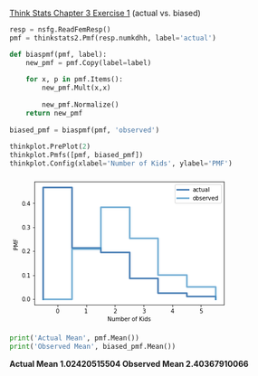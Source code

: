 [Think Stats Chapter 3 Exercise 1](http://greenteapress.com/thinkstats2/html/thinkstats2004.html#toc31) (actual vs. biased)

>>
```Python
resp = nsfg.ReadFemResp()
pmf = thinkstats2.Pmf(resp.numkdhh, label='actual')

def biaspmf(pmf, label):
    new_pmf = pmf.Copy(label=label)
    
    for x, p in pmf.Items():
        new_pmf.Mult(x,x)
        
        new_pmf.Normalize()
    return new_pmf
    
biased_pmf = biaspmf(pmf, 'observed')
    
thinkplot.PrePlot(2)
thinkplot.Pmfs([pmf, biased_pmf])
thinkplot.Config(xlabel='Number of Kids', ylabel='PMF')
```

![plot](data:image/png;base64,iVBORw0KGgoAAAANSUhEUgAAAYUAAAEKCAYAAAD9xUlFAAAABHNCSVQICAgIfAhkiAAAAAlwSFlz%0AAAALEgAACxIB0t1+/AAAGXlJREFUeJzt3Xu0lXW97/H3V+54KQU6leheRKIYIRogDfCSlrcMvG3R%0A1LZ54ejIos6wszk2dNQ+bYe2R+aW7BA7qG1l6NA40s7SrWmAgQJlpIJuvKS43Yl4JUVBvuePOXnO%0AFIEFa625njXner/GYDCfy3zm91no+szf7/c8vycyE0mSAHYpuwBJUtdhKEiSCoaCJKlgKEiSCoaC%0AJKlgKEiSCoaCJKlgKEiSCoaCJKnQs+wCdtbAgQOzpaWl7DIkqaEsW7bshcwc1Np+DRcKLS0tLF26%0AtOwyJKmhRMSfd2Q/u48kSQVDQZJUMBQkSYWGG1OQ1Lw2bNjA6tWrWb9+fdmlNKy+ffsyePBgevXq%0A1ab3GwqSuozVq1ez++6709LSQkSUXU7DyUzWrl3L6tWrGTJkSJuOYfeRpC5j/fr1DBgwwEBoo4hg%0AwIAB7WppGQqSuhQDoX3a+/PrNt1Hty1+ipsWPM6bG94uu5QO0adXDyYfNpRJ41rKLkVSE+k2LYVm%0ACgSANze8zU0LHi+7DKnbuvfee/nd737XrmPstttuHVRNx+k2odBMgbBZM56T1Cg6IhS6om7TfVTr%0A1suOKbuEdjn1yjvLLkFqWieddBLPPPMM69evZ+rUqUyZMoVf//rXXHbZZbz99tsMHDiQWbNmMWPG%0ADHr06MFPfvITpk+fzqxZszjxxBM57bTTgEorYN26daxbt45Jkybx0ksvsWHDBr75zW8yadKkks9y%0A27plKEjq+ur55Wd7Xwxnz57NXnvtxRtvvMGYMWOYNGkSF154IfPnz2fIkCG8+OKL7LXXXlx00UXs%0AtttuXHrppQDMmjVrq8fr27cvc+fOZY899uCFF15g3LhxTJw4scsOqBsKklTjuuuuY+7cuQA888wz%0AzJw5k8MPP7y47n+vvfbaqeNlJpdddhnz589nl1124dlnn+Uvf/kL73//+zu89o5gKEhS1b333std%0Ad93FokWL6N+/P0ceeSSjRo1i5cqVrb63Z8+ebNq0CYBNmzbx1ltvAfDTn/6UNWvWsGzZMnr16kVL%0AS0uXvmPbUJDUJZUx9vfKK6+w55570r9/f1auXMnixYtZv3498+fP58knn3xH99Huu+/Oq6++Wry3%0ApaWFZcuWcfrppzNv3jw2bNhQHPN973sfvXr14p577uHPf96hGaxL022uPpKk1hx33HFs3LiR4cOH%0AM23aNMaNG8egQYOYOXMmp5xyCgcddBCTJ08G4DOf+Qxz585l1KhRLFiwgAsvvJDf/va3HHTQQSxa%0AtIhdd90VgLPOOoulS5fy0Y9+lBtuuIEDDjigzFNslS0FSarq06cPv/rVr7a67fjjj3/H8rBhw1i+%0AfPk71i1evLh4ffXVVwMwcOBAFi1atNVjrlu3rj3l1oUtBUlSwVCQJBUMBUlSwVCQJBUMBUlSwVCQ%0AJBUMBUnajqeeeooRI0aUXca7HHnkkSxdurTDj2soSFIn27hxY9klbJOhIEk1rrnmGkaMGMGIESO4%0A9tprgcov8bPOOovhw4dz2mmn8frrrwMwbdo0DjzwQEaOHFnMlrpmzRpOPfVUxowZw5gxY7jvvvsA%0A+PrXv84555zD+PHjOeeccxg3bhwPP/xw8bmbv/n/9a9/5bzzzmPs2LEcfPDB3HbbbQC88cYbnHHG%0AGQwfPpyTTz6ZN954oy7n7x3Nkrqkr/2i9Uno2uofP7P1qSaWLVvGD3/4Q+6//34yk0MPPZQjjjiC%0ARx99lFmzZjF+/HjOO+88vve97/H5z3+euXPnsnLlSiKCl19+GYCpU6fyla98hQkTJvD0009z7LHH%0AsmLFCgAeeeQRFi5cSL9+/fjOd77DzTffzDe+8Q2ee+45nnvuOUaPHs1ll13GUUcdxezZs3n55ZcZ%0AO3Ysn/zkJ/n+979P//79WbFiBcuXL+eQQw6py8/GloIkVS1cuJCTTz6ZXXfdld12241TTjmFBQsW%0AsM8++zB+/HgAzj77bBYuXMh73vMe+vbty/nnn8/Pf/5z+vfvD8Bdd93FJZdcwqhRo5g4cSKvvvpq%0AMZ3FxIkT6devHwCnn346t9xyCwA333xz8XCeO++8k6uuuopRo0Zx5JFHsn79ep5++mnmz5/P2Wef%0ADcDIkSMZOXJkXX4GthQkqRVbPhAnIujZsycPPPAAd999N7fccgvf/e53+c1vfsOmTZtYvHgxffv2%0AfddxNk+SB7D33nszYMAAli9fzk033cSMGTOAyvMXbr31Vvbff//6ntQ2GAqSuqRtdfHU02GHHca5%0A557LtGnTyEzmzp3Lj3/8Y6ZOncqiRYv4+Mc/zo033siECRNYt24dr7/+OieccALjx4/nQx/6EADH%0AHHMM06dP56tf/SoADz74IKNGjdrq502ePJlvfetbvPLKK8U3/2OPPZbp06czffp0IoI//OEPHHzw%0AwRx++OHceOONHHXUUTz00EPvmoyvo9h9JElVhxxyCOeeey5jx47l0EMP5YILLmDPPfdk//335/rr%0Ar2f48OG89NJLXHzxxbz22muceOKJjBw5kgkTJnDNNdcAlSe3LV26lJEjR3LggQcWLYCtOe2005gz%0AZw6nn356se7yyy9nw4YNjBw5ko985CNcfvnlAFx88cWsW7eO4cOHc8UVV/Cxj32sLj+DyMy6HLhe%0ARo8enW25Nrf2ea9lPLyjIzXTuUi1VqxYwfDhw8suo+Ft7ecYEcsyc3Rr77WlIEkq1DUUIuK4iHg0%0AIlZFxLTt7DcmIjZGxGn1rEeStH11C4WI6AFcDxwPHAicGREHbmO/q4E7t9wmqftptC7trqa9P796%0AthTGAqsy84nMfAuYA0zayn5fBG4Fnq9jLZIaQN++fVm7dq3B0EaZydq1a7d6OeyOquclqXsDz9Qs%0ArwYOrd0hIvYGTgY+AYzZ1oEiYgowBWDfffft8EIldQ2DBw9m9erVrFmzpuxSGlbfvn0ZPHhwm99f%0A9n0K1wJ/n5mbtrw5pFZmzgRmQuXqo06qTVIn69WrF0OGDCm7jG6tnqHwLLBPzfLg6rpao4E51UAY%0ACJwQERsz8//WsS5J0jbUMxSWAPtFxBAqYXAG8NnaHTKz+EoQET8C/s1AkKTy1C0UMnNjRFwC3AH0%0AAGZn5sMRcVF1+7Zv85MklaKuYwqZeTtw+xbrthoGmXluPWuRJLWu7IFmdXMLH1/L3Y+9wFsbm+P6%0Agd49g6OHDWTC0AFllyK1idNcqFTNFAgAb21M7n7shbLLkNrMUFCpmikQNmvGc1L3YfeRuowy5s/v%0ASPV8fKTUWWwpSJIKhoIkqWAoSJIKhoIkqWAoSJIKhoIkqWAoSJIKhoIkqWAoSJIKhoIkqWAoSJIK%0AhoIkqWAoSJIKhoIkqWAoSJIKhoIkqWAoSJIKhoIkqWAoSJIKhoIkqWAoSJIKhoIkqWAoSJIKhoIk%0AqWAoSJIKhoIkqWAoSJIKhoIkqWAoSJIKdQ2FiDguIh6NiFURMW0r2ydFxPKIeDAilkbEhHrWI0na%0Avp71OnBE9ACuBz4FrAaWRMS8zHykZre7gXmZmRExErgZOKBeNUmStq+eLYWxwKrMfCIz3wLmAJNq%0Ad8jMdZmZ1cVdgUSSVJp6hsLewDM1y6ur694hIk6OiJXAL4Hz6liPJKkVpQ80Z+bczDwAOAn431vb%0AJyKmVMcclq5Zs6ZzC5SkbqSeofAssE/N8uDquq3KzPnAhyJi4Fa2zczM0Zk5etCgQR1fqSQJqG8o%0ALAH2i4ghEdEbOAOYV7tDRHw4IqL6+hCgD7C2jjVJkrajblcfZebGiLgEuAPoAczOzIcj4qLq9hnA%0AqcDnImID8AYwuWbgWZLUyeoWCgCZeTtw+xbrZtS8vhq4up41SJJ2XOkDzZKkrsNQkCQVDAVJUsFQ%0AkCQVDAVJUsFQkCQVDAVJUsFQkCQVDAVJUsFQkCQVDAVJUsFQkCQVDAVJUqGus6RK3dXXfrGy7BLa%0ApXfP4OhhA5kwdEDZpaiT2VKQOkjvnlF2CR3mrY3J3Y+9UHYZKoGhIHWQo4cNbLpgUPez3e6jiPhR%0AZp5bff13mfmvnVKV1IAmDB3QFN0tjd71pfZpraVwUM3rqfUsRJJUvtZCwfajJHUjrV19NDgirgOi%0A5nUhM79Ut8okSZ2utVD4as3rpfUsRJJUvu2GggPLktS9tHb10bztbc/MiR1bjiSpTK11H30ceAb4%0AGXA/lbEFSVKTai0U3g98CjgT+CzwS+BnmflwvQuTJHW+7V6SmplvZ+avM/PvgHHAKuDeiLikU6qT%0AJHWqVifEi4g+wKeptBZagOuAufUtS5JUhtYGmm8ARgC3A9/IzIc6pSpJUilaaymcDfyVyhQXUyNi%0A8x3OAWRm7lHP4iRJnau1+xScRVWSupHWuo/6AhcBHwaWA7Mzc2NnFKYdc+qVd5ZdQrus69ePXSL4%0A4F79yy5FEq1PiPevwGjgT8AJwLfrXpFa1adXj7JL6FCbMvnPF18vuwxJtD6mcGBmfhQgImYBD9S/%0AJLVm9Ii9uevRNbzdRHPYbsomOhmpgbUWChs2v8jMjRE7d0NzRBwH/DPQA/hBZl61xfazgL+nMnD9%0AGnBxZv5xpz6kG3qN4OChg8ouo0MsXbUGgDAUpC6htVA4KCJerb4OoF91udWrjyKiB3A9lTuiVwNL%0AImJeZj5Ss9uTwBGZ+VJEHA/MBA5t47l0G832mMTIpNdGh6qkrqC1q4/a03k9FliVmU8ARMQcYBJQ%0AhEJm/q5m/8XA4HZ8Xrf0j585oOwS2uXUK58uuwRJNep5yeneVCbT22x1dd22nA/8qo71SJJa0eo0%0AF50hIj5BJRQmbGP7FGAKwL777tuJlUlS91LPUHgW2KdmeXB13TtExEjgB8Dxmbl2awfKzJlUxhsY%0APXp0c3Woq9Do91xA5XLhyYcNZdK4lrJLkdqknt1HS4D9ImJIRPQGzgDe8dCeiNgX+DlwTmY+Vsda%0A1EU12z0Xb254m5sWPF52GVKb1S0Uqnc+XwLcAawAbs7MhyPiooi4qLrbFcAA4HsR8WBE+Bzobmby%0AYUObMhikRlXXMYXMvJ3KDKu162bUvL4AuKCeNahrmzSupWm6Wpqh+0tywjtJUsFQkCQVDAVJUsFQ%0AkCQVDAVJUsFQkCQVDAVJUsFQkCQVDAVJUsFQkCQVDAVJUsFQkCQVDAVJUsFQkCQVDAVJUsFQkCQV%0ADAVJUsFQkCQVDAVJUsFQkCQVDAVJUsFQkCQVDAVJUsFQkCQVDAVJUsFQkCQVDAVJUsFQkCQVDAVJ%0AUsFQkCQVDAVJUsFQkCQVDAVJUsFQkCQV6hoKEXFcRDwaEasiYtpWth8QEYsi4s2IuLSetUiSWtez%0AXgeOiB7A9cCngNXAkoiYl5mP1Oz2IvAl4KR61SFJ2nF1CwVgLLAqM58AiIg5wCSgCIXMfB54PiI+%0AXcc6JLXR136xsuwS2q13z+DoYQOZMHRA2aU0hHp2H+0NPFOzvLq6TlIX1rtnlF1Ch3prY3L3Yy+U%0AXUbDaIiB5oiYEhFLI2LpmjVryi5HampHDxvYlMGgHVPP7qNngX1qlgdX1+20zJwJzAQYPXq0/7pS%0AHU0YOqBpulqaofurs9WzpbAE2C8ihkREb+AMYF4dP0+S1E51aylk5saIuAS4A+gBzM7MhyPiour2%0AGRHxfmApsAewKSK+DByYma/Wqy5J0rbVs/uIzLwduH2LdTNqXv8XlW4lqamceuWdZZfQLn169WDy%0AYUOZNK6l7FLUyRpioFlqBH169Si7hA7z5oa3uWnB42WXoRIYClIHmXzY0KYLBnU/de0+krqTSeNa%0AmqK7pdG7vtQ+thQkSQVDQZJUMBQkSQVDQZJUMBQkSQVDQZJUMBQkSQVDQZJUMBQkSQVDQZJUMBQk%0ASQXnPpLULTTDU9h69wyOHjawrk/Gs6UgqWk147Om737shbp+hqEgqWkdPWxgUwZDPdl9JKlpTRg6%0AoK5dLZ2ps7q/bClIkgqGgiSpYChIkgqGgiSpYChIkgqGgiSpYChIkgrepyBpm0698s6yS2i3Pr16%0AMPmwoUwa11J2KQ3BloKkd+jTq0fZJXSoNze8zU0LHi+7jIZhKEh6h8mHDW3KYNCOsftI0jtMGtfS%0ANF0tzdD91dlsKUiSCoaCJKlg95GkbqHRu5LW9evHLhF8cK/+df0cWwqSmlazDZhvyuQ/X3y9rp9R%0A11CIiOMi4tGIWBUR07ayPSLiuur25RFxSD3rkdS9NOOVVJuyQR+yExE9gOuBTwGrgSURMS8zH6nZ%0A7Xhgv+qfQ4H/U/1bktqtma6kOvY7Czrlc+rZUhgLrMrMJzLzLWAOMGmLfSYBN2TFYuC9EfGBOtYk%0ASdqOeg407w08U7O8mne3Ara2z97Acx1dzLp+/YrXnfVYO0lqNA0x0BwRUyJiaUQsXbNmTdnldBnN%0A9kBySeWrZyg8C+xTszy4um5n9yEzZ2bm6MwcPWjQoA4vtBH17hkcPWxg2WVIajL17D5aAuwXEUOo%0A/KI/A/jsFvvMAy6JiDlUupZeycwO7zoCuOMrh9XjsJLUKTrrd1jdQiEzN0bEJcAdQA9gdmY+HBEX%0AVbfPAG4HTgBWAa8Dn69XPZKk1tX1jubMvJ3KL/7adTNqXifwhXrWIEnacQ0x0CxJ6hyGgiSpYChI%0AkgqGgiSpYChIkgqRdZ5xr6NFxBrgz2XX0YqBwAtlF9FBmuVcmuU8wHPpihrhPP4mM1u9+7fhQqER%0ARMTSzBxddh0doVnOpVnOAzyXrqhZzgPsPpIk1TAUJEkFQ6E+ZpZdQAdqlnNplvMAz6UrapbzcExB%0AkvT/2VKQJBUMhQ4UEcdFxKMRsSoippVdT1tFxOyIeD4iHiq7lvaKiH0i4p6IeCQiHo6IqWXX1FYR%0A0TciHoiIP1bP5Rtl19QeEdEjIv4QEf9Wdi3tERFPRcSfIuLBiFhadj3tZfdRB4mIHsBjwKeoPFZ0%0ACXBmZj5SamFtEBGHA+uoPD97RNn1tEf1md8fyMzfR8TuwDLgpAb9dwlg18xcFxG9gIXA1OrzzRtO%0ARPwPYDSwR2aeWHY9bRURTwGjM7Or36ewQ2wpdJyxwKrMfCIz3wLmAJNKrqlNMnM+8GLZdXSEzHwu%0AM39fff0asILKc8AbTlasqy72qv5pyG91ETEY+DTwg7Jr0TsZCh1nb+CZmuXVNOgvn2YVES3AwcD9%0A5VbSdtUulweB54F/z8xGPZdrgf8JbCq7kA6QwF0RsSwippRdTHsZCuoWImI34Fbgy5n5atn1tFVm%0Avp2Zo6g8z3xsRDRc915EnAg8n5nLyq6lg0yo/pscD3yh2v3asAyFjvMssE/N8uDqOpWs2v9+K/DT%0AzPx52fV0hMx8GbgHOK7sWtpgPDCx2hc/BzgqIn5Sbkltl5nPVv9+HphLpSu5YRkKHWcJsF9EDImI%0A3sAZwLySa+r2qoOzs4AVmXlN2fW0R0QMioj3Vl/3o3JRw8pyq9p5mfm/MnNwZrZQ+f/kN5l5dsll%0AtUlE7Fq9gIGI2BU4Bmjoq/YMhQ6SmRuBS4A7qAxm3pyZD5dbVdtExM+ARcD+EbE6Is4vu6Z2GA+c%0AQ+Xb6IPVPyeUXVQbfQC4JyKWU/kS8u+Z2dCXczaB/wYsjIg/Ag8Av8zMX5dcU7t4SaokqWBLQZJU%0AMBQkSQVDQZJUMBQkSQVDQZJUMBTUkCIiI+LbNcuXRsTXO+jYP4qI0zriWK18zt9GxIqIuGeL9S21%0AM9RGxIXVKRT2jIh/iIhPbuVYRzb6bKPqGgwFNao3gVMiYmDZhdSKiJ47sfv5wIWZ+YntHO8c4IvA%0AsZn5UmZekZl3tbdOaVsMBTWqjVQegfiVLTds+U0/ItZV/z4yIn4bEbdFxBMRcVVEnFV9RsGfImJo%0AzWE+GRFLI+Kx6lw9myej+6eIWBIRyyPiv9ccd0FEzAPeNSV3RJxZPf5DEXF1dd0VwARgVkT809ZO%0AMCJOB6YBx2yelrn23KrP71gZEb8HTql53xE1N+r9YfMdt9KO2JlvNVJXcz2wPCK+tRPvOQgYTmVq%0A8CeAH2Tm2OrDd74IfLm6XwuVOWyGUrmL+MPA54BXMnNMRPQB7ouIO6v7HwKMyMwnaz8sIj4IXA18%0ADHgJuDMiTsrMf4iIo4BLM3NrD2b5G+C7wMGZ+V9bboyIvsC/AEcBq4CbajZfCnwhM++rTgS4fid+%0APurmbCmoYVVnO70B+NJOvG1J9RkLbwKPA5t/qf+JShBsdnNmbsrM/6ASHgdQmdfmc9Wpq+8HBgD7%0AVfd/YMtAqBoD3JuZa6pTofwU2JFZNNcATwOnb2P7AcCTmfkfWZmWoHZCufuAayLiS8B7q58r7RBD%0AQY3uWip987vWrNtI9b/tiNgF6F2z7c2a15tqljfxzpbzlvO/JBDAFzNzVPXPkMzcHCp/bddZvNvr%0AwAnARRFx1s68MTOvAi4A+lFpzRzQwbWpiRkKamiZ+SJwM5Vg2OwpKt01ABOpPKFsZ/1tROxSHWf4%0AEPAolckOL65OxU1EDKvOjLk9DwBHRMTA6iNbzwR+uyMFVKdiPg64MiKO3WLzSqClZhzkzM0bImJo%0AZv4pM6+mMnGeoaAdZiioGXwbqL0K6V+o/CL+I/Bx2vYt/mkqv9B/BVyUmeupPDryEeD31UtGv08r%0A43KZ+RyVweJ7gD8CyzLzth0totolNRGYHRFja9avB6YAv6wOND9f87YvVwe1lwMbqucg7RBnSZUk%0AFWwpSJIKhoIkqWAoSJIKhoIkqWAoSJIKhoIkqWAoSJIKhoIkqfD/AH7NSYL4OjnHAAAAAElFTkSu%0AQmCC)
```Python
print('Actual Mean', pmf.Mean())
print('Observed Mean', biased_pmf.Mean())
```
**Actual Mean 1.02420515504
Observed Mean 2.40367910066**
